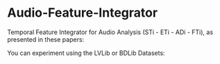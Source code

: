 # Audio-Feature-Integrator
Temporal Feature Integrator for Audio Analysis (STi - ETi - ADi - FTi), as presented in these papers:

You can experiment using the LVLib or BDLib Datasets:

